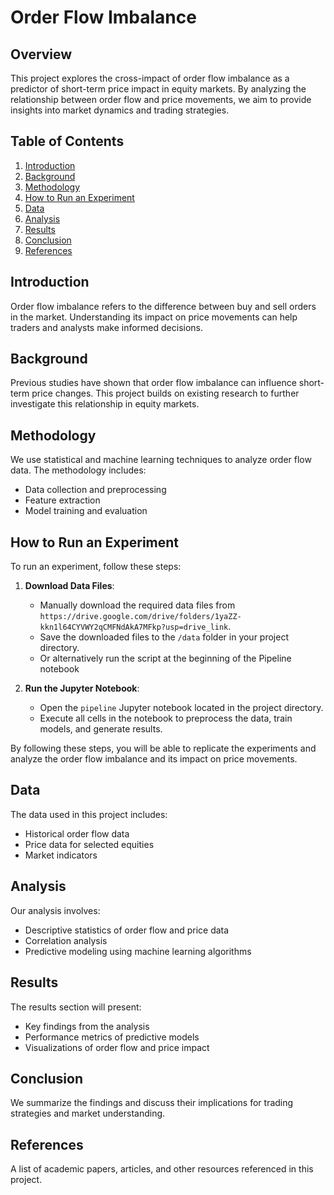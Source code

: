 # Order Flow Imbalance

## Overview
This project explores the cross-impact of order flow imbalance as a predictor of short-term price impact in equity markets. By analyzing the relationship between order flow and price movements, we aim to provide insights into market dynamics and trading strategies.

## Table of Contents
1. [Introduction](#introduction)
2. [Background](#background)
3. [Methodology](#methodology)
4. [How to Run an Experiment](#how-to-run-an-experiment)
5. [Data](#data)
6. [Analysis](#analysis)
7. [Results](#results)
8. [Conclusion](#conclusion)
9. [References](#references)

## Introduction
Order flow imbalance refers to the difference between buy and sell orders in the market. Understanding its impact on price movements can help traders and analysts make informed decisions.

## Background
Previous studies have shown that order flow imbalance can influence short-term price changes. This project builds on existing research to further investigate this relationship in equity markets.

## Methodology
We use statistical and machine learning techniques to analyze order flow data. The methodology includes:
- Data collection and preprocessing
- Feature extraction
- Model training and evaluation

## How to Run an Experiment
To run an experiment, follow these steps:

1. **Download Data Files**:
    - Manually download the required data files from `https://drive.google.com/drive/folders/1yaZZ-kkn1l64CYVWY2qCMFNdAkA7MFkp?usp=drive_link`.
    - Save the downloaded files to the `/data` folder in your project directory.
    - Or alternatively run the script at the beginning of the Pipeline notebook

2. **Run the Jupyter Notebook**:
    - Open the `pipeline` Jupyter notebook located in the project directory.
    - Execute all cells in the notebook to preprocess the data, train models, and generate results.

By following these steps, you will be able to replicate the experiments and analyze the order flow imbalance and its impact on price movements.

## Data
The data used in this project includes:
- Historical order flow data
- Price data for selected equities
- Market indicators

## Analysis
Our analysis involves:
- Descriptive statistics of order flow and price data
- Correlation analysis
- Predictive modeling using machine learning algorithms

## Results
The results section will present:
- Key findings from the analysis
- Performance metrics of predictive models
- Visualizations of order flow and price impact

## Conclusion
We summarize the findings and discuss their implications for trading strategies and market understanding.

## References
A list of academic papers, articles, and other resources referenced in this project.